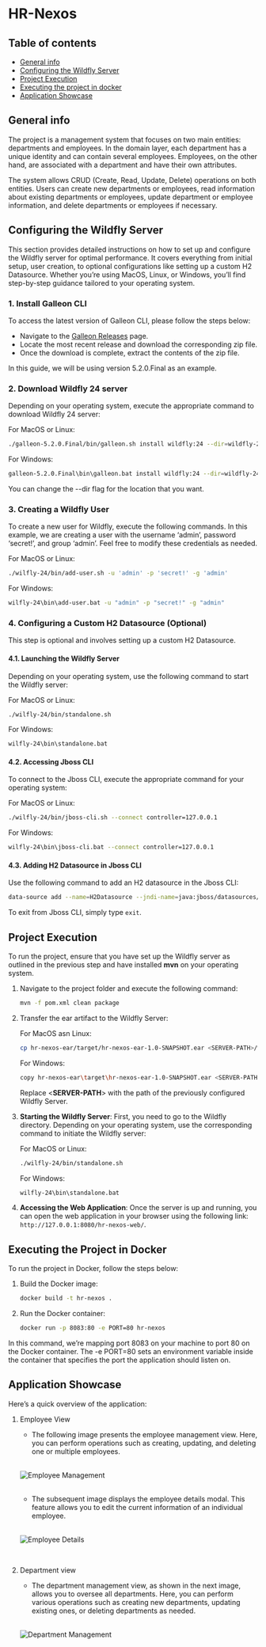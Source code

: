 # HR-Nexos

## Table of contents
* [General info](#general-info)
* [Configuring the Wildfly Server](#configuring-the-wildfly-server)
* [Project Execution](#project-execution)
* [Executing the project in docker](#executing-the-project-in-docker)
* [Application Showcase](#application-showcase)

## General info
The project is a management system that focuses on two main entities: departments and employees. In the domain layer,
each department has a unique identity and can contain several employees. Employees, on the other hand, are associated 
with a department and have their own attributes.

The system allows CRUD (Create, Read, Update, Delete) operations on both entities. Users can create new departments or
employees, read information about existing departments or employees, update department or employee information, and 
delete departments or employees if necessary.

## Configuring the Wildfly Server

This section provides detailed instructions on how to set up and configure the Wildfly server for optimal performance. 
It covers everything from initial setup, user creation, to optional configurations like setting up a custom H2 
Datasource. Whether you’re using MacOS, Linux, or Windows, you’ll find step-by-step guidance tailored to your operating 
system.

### 1. Install Galleon CLI

To access the latest version of Galleon CLI, please follow the steps below:

* Navigate to the [Galleon Releases](https://github.com/wildfly/galleon/releases) page.
* Locate the most recent release and download the corresponding zip file.
* Once the download is complete, extract the contents of the zip file.

In this guide, we will be using version 5.2.0.Final as an example.

### 2. Download Wildfly 24 server

Depending on your operating system, execute the appropriate command to download Wildfly 24 server:

For MacOS or Linux:
```sh
./galleon-5.2.0.Final/bin/galleon.sh install wildfly:24 --dir=wildfly-24
```
For Windows:
```bash
galleon-5.2.0.Final\bin\galleon.bat install wildfly:24 --dir=wildfly-24
```

You can change the --dir flag for the location that you want.

### 3.  Creating a Wildfly User

To create a new user for Wildfly, execute the following commands. In this example, we are creating a user with the 
username ‘admin’, password ‘secret!’, and group ‘admin’. Feel free to modify these credentials as needed.

For MacOS or Linux:
```sh
./wilfly-24/bin/add-user.sh -u 'admin' -p 'secret!' -g 'admin'
```
For Windows:
```bash
wilfly-24\bin\add-user.bat -u "admin" -p "secret!" -g "admin"
```

### 4. Configuring a Custom H2 Datasource (Optional)

This step is optional and involves setting up a custom H2 Datasource.

#### 4.1. Launching the Wildfly Server

Depending on your operating system, use the following command to start the Wildfly server:

For MacOS or Linux:
```sh
./wilfly-24/bin/standalone.sh
```
For Windows:
```bash
wilfly-24\bin\standalone.bat
```

#### 4.2. Accessing Jboss CLI

To connect to the Jboss CLI, execute the appropriate command for your operating system:

For MacOS or Linux:
```sh
./wilfly-24/bin/jboss-cli.sh --connect controller=127.0.0.1
```
For Windows:
```bash
wilfly-24\bin\jboss-cli.bat --connect controller=127.0.0.1
```

#### 4.3. Adding H2 Datasource in Jboss CLI

Use the following command to add an H2 datasource in the Jboss CLI:
```sh
data-source add --name=H2Datasource --jndi-name=java:jboss/datasources/H2Datasource --driver-name=h2 --connection-url=jdbc:h2:mem:db_nexos;DB_CLOSE_DELAY=-1;DB_CLOSE_ON_EXIT=FALSE --user-name=user --password=secret
```
To exit from Jboss CLI, simply type `exit`.

## Project Execution

To run the project, ensure that you have set up the Wildfly server as outlined in the previous step and have installed 
**mvn** on your operating system.

1. Navigate to the project folder and execute the following command:

   ```sh
   mvn -f pom.xml clean package
   ```
2. Transfer the ear artifact to the Wildfly Server:

   For MacOS asn Linux:

   ```sh
   cp hr-nexos-ear/target/hr-nexos-ear-1.0-SNAPSHOT.ear <SERVER-PATH>/wildfly-24/standalone/deployments/
   ```
   For Windows:
      ```sh
   copy hr-nexos-ear\target\hr-nexos-ear-1.0-SNAPSHOT.ear <SERVER-PATH>\wildfly-24\standalone\deployments\
   ```
   
   Replace <**SERVER-PATH**> with the path of the previously configured Wildfly Server.

3. **Starting the Wildfly Server**: First, you need to go to the Wildfly directory. Depending on your operating system, 
use the corresponding command to initiate the Wildfly server:

   For MacOS or Linux:
   ```sh
   ./wilfly-24/bin/standalone.sh
   ```
   For Windows:
   ```bash
   wilfly-24\bin\standalone.bat
   ```
   
4. **Accessing the Web Application**: Once the server is up and running, you can open the web application in your browser 
using the following link: `http://127.0.0.1:8080/hr-nexos-web/`.

## Executing the Project in Docker

To run the project in Docker, follow the steps below:

1. Build the Docker image:
    ```sh
    docker build -t hr-nexos .
    ```
2. Run the Docker container:
    ```sh
    docker run -p 8083:80 -e PORT=80 hr-nexos
    ```
In this command, we’re mapping port 8083 on your machine to port 80 on the Docker container. The -e PORT=80 sets an 
environment variable inside the container that specifies the port the application should listen on.

## Application Showcase

Here’s a quick overview of the application:

1. Employee View

   * The following image presents the employee management view. Here, you can perform operations such as creating, 
   updating, and deleting one or multiple employees.
   
   <br>

   ![Employee Management](https://files-manager-jp.s3.us-east-2.amazonaws.com/employeeView.png)

   <br>

   * The subsequent image displays the employee details modal. This feature allows you to edit the current information
   of an individual employee.

   <br>

   ![Employee Details](https://files-manager-jp.s3.us-east-2.amazonaws.com/employeeDetails.png)

   <br>

2. Department view

   * The department management view, as shown in the next image, allows you to oversee all departments. Here, you can 
   perform various operations such as creating new departments, updating existing ones, or deleting departments as needed.
   
   <br>
   
   ![Department Management](https://files-manager-jp.s3.us-east-2.amazonaws.com/departmentsView.png)

